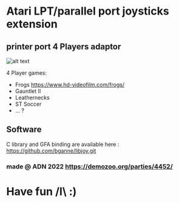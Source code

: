 # Atari LPT/parallel port joysticks extension
## printer port 4 Players adaptor

![alt text](https://media.demozoo.org/screens/o/c3/c6/a3ef.311611.jpg)

4 Player games:

* Frogs https://www.hd-videofilm.com/frogs/
* Gauntlet II
* Leathernecks
* ST Soccer
* ... ?

## Software

C library and GFA binding are available here : https://github.com/bganne/libjoy.git

### made @ ADN 2022 https://demozoo.org/parties/4452/

# Have fun /I\\ :)
